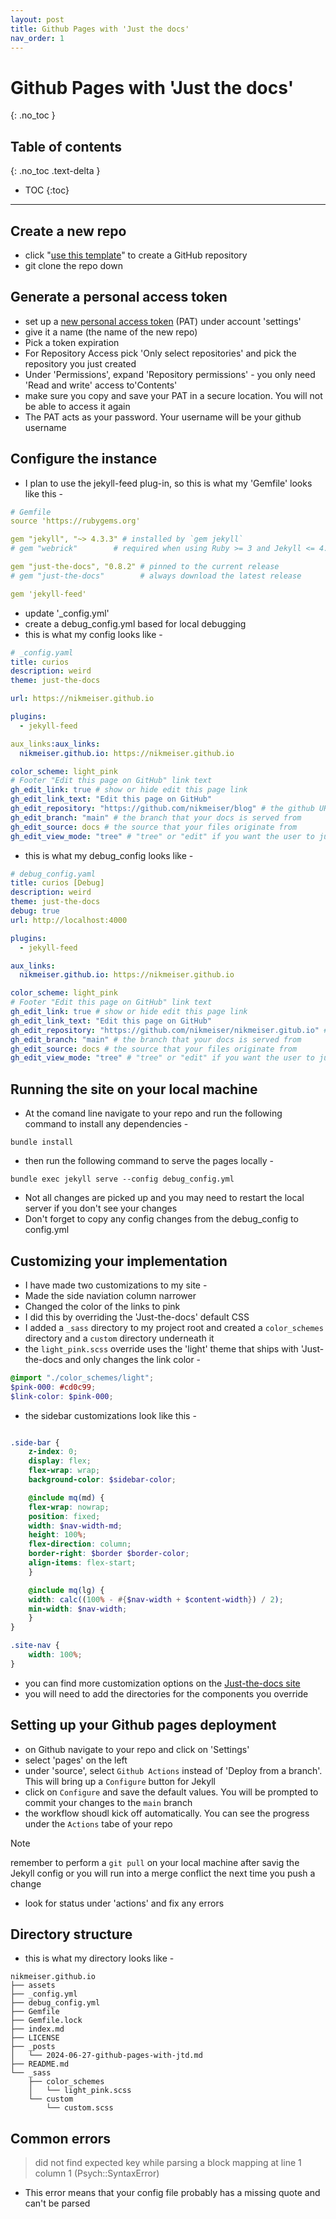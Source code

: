 ```yaml
---
layout: post
title: Github Pages with 'Just the docs'
nav_order: 1
---
```

# Github Pages with 'Just the docs'
{: .no_toc }

## Table of contents
{: .no_toc .text-delta }

- TOC
{:toc}
---

## Create a new repo
- click "[use this template]" to create a GitHub repository
- git clone the repo down 

## Generate a personal access token
- set up a [new personal access token] (PAT) under account 'settings'
 - give it a name (the name of the new repo)
 - Pick a token expiration
 - For Repository Access pick 'Only select repositories' and pick the repository you just created
 - Under 'Permissions', expand 'Repository permissions' - you only need 'Read and write' access to'Contents' 
 - make sure you copy and save your PAT in a secure location. You will not be able to access it again
 - The PAT acts as your password. Your username will be your github username

## Configure the instance
- I plan to use the jekyll-feed plug-in, so this is what my 'Gemfile' looks like this -
```yaml
# Gemfile
source 'https://rubygems.org'

gem "jekyll", "~> 4.3.3" # installed by `gem jekyll`
# gem "webrick"        # required when using Ruby >= 3 and Jekyll <= 4.2.2

gem "just-the-docs", "0.8.2" # pinned to the current release
# gem "just-the-docs"        # always download the latest release

gem 'jekyll-feed'
```
- update '\_config.yml'
- create a debug_config.yml based for local debugging
- this is what my config looks like -
```yaml
# _config.yaml
title: curios
description: weird
theme: just-the-docs

url: https://nikmeiser.github.io

plugins:
  - jekyll-feed

aux_links:aux_links:
  nikmeiser.github.io: https://nikmeiser.github.io

color_scheme: light_pink
# Footer "Edit this page on GitHub" link text
gh_edit_link: true # show or hide edit this page link
gh_edit_link_text: "Edit this page on GitHub"
gh_edit_repository: "https://github.com/nikmeiser/blog" # the github URL for your repo
gh_edit_branch: "main" # the branch that your docs is served from
gh_edit_source: docs # the source that your files originate from
gh_edit_view_mode: "tree" # "tree" or "edit" if you want the user to jump into the editor immediately
```
- this is what my debug_config looks like - 
```yaml
# debug_config.yaml
title: curios [Debug]
description: weird
theme: just-the-docs
debug: true
url: http://localhost:4000

plugins:
  - jekyll-feed

aux_links:
  nikmeiser.github.io: https://nikmeiser.github.io

color_scheme: light_pink
# Footer "Edit this page on GitHub" link text
gh_edit_link: true # show or hide edit this page link
gh_edit_link_text: "Edit this page on GitHub"
gh_edit_repository: "https://github.com/nikmeiser/nikmeiser.gitub.io" # the github URL for your repo
gh_edit_branch: "main" # the branch that your docs is served from
gh_edit_source: docs # the source that your files originate from
gh_edit_view_mode: "tree" # "tree" or "edit" if you want the user to jump into the editor immediately
```

## Running the site on your local machine
- At the comand line navigate to your repo and run the following command to install any dependencies -
```
bundle install
```
- then run the following command to serve the pages locally -
```
bundle exec jekyll serve --config debug_config.yml
```
- Not all changes are picked up and you may need to restart the local server if you don't see your changes
- Don't forget to copy any config changes from the debug_config to config.yml

## Customizing your implementation
- I have made two customizations to my site - 
 - Made the side naviation column narrower
 - Changed the color of the links to pink
- I did this by overriding the 'Just-the-docs' default CSS
- I added a `_sass` directory to my project root and created a `color_schemes` directory and a `custom` directory underneath it
- the `light_pink.scss` override uses the 'light' theme that ships with 'Just-the-docs and only changes the link color - 
```scss
@import "./color_schemes/light";
$pink-000: #cd0c99;
$link-color: $pink-000;
```
- the sidebar customizations look like this -
```scss

.side-bar {
    z-index: 0;
    display: flex;
    flex-wrap: wrap;
    background-color: $sidebar-color;

    @include mq(md) {
	flex-wrap: nowrap;
	position: fixed;
	width: $nav-width-md;
	height: 100%;
	flex-direction: column;
	border-right: $border $border-color;
	align-items: flex-start;
    }

    @include mq(lg) {
	width: calc((100% - #{$nav-width + $content-width}) / 2);
	min-width: $nav-width;
    }
}

.site-nav {
    width: 100%;
}

```
- you can find more customization options on the [Just-the-docs site]
- you will need to add the directories for the components you override

## Setting up your Github pages deployment
- on Github navigate to your repo and click on 'Settings'
- select 'pages' on the left
- under 'source', select `Github Actions` instead of 'Deploy from a branch'. This will bring up a `Configure` button for Jekyll
- click on `Configure` and save the default values. You will be prompted to commit your changes to the `main` branch
- the workflow shoudl kick off automatically. You can see the progress under the `Actions` tabe of your repo
> [!NOTE]
> remember to perform a `git pull` on your local machine after savig the Jekyll config or you will run into a merge conflict the next time you push a change
- look for status under 'actions' and fix any errors
## Directory structure
- this is what my directory looks like - 
```
nikmeiser.github.io
├── assets
├── _config.yml
├── debug_config.yml
├── Gemfile
├── Gemfile.lock
├── index.md
├── LICENSE
├── _posts
│   └── 2024-06-27-github-pages-with-jtd.md
├── README.md
└── _sass
    ├── color_schemes
    │   └── light_pink.scss
    └── custom
        └── custom.scss

```
## Common errors

> did not find expected key while parsing a block mapping at line 1 column 1 (Psych::SyntaxError)
-  This error  means that your config file probably has a missing quote and can't be parsed


[use this template]: https://github.com/just-the-docs/just-the-docs-template/generate
[new personal access token]: https://github.com/settings/personal-access-tokens/new
[Just-the-docs site]: https://just-the-docs.github.io/just-the-docs/docs/customization/